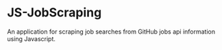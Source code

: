 # JS-JobScraping
An application for scraping job searches from GitHub jobs api information using Javascript.
